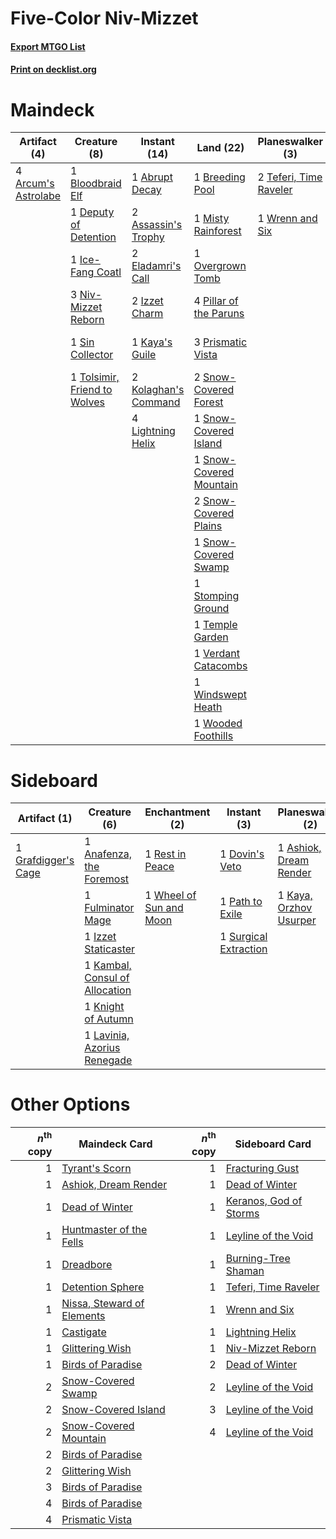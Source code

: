# Five-Color Niv-Mizzet

#### [Export MTGO List](../collection/Five-Color%20Niv-Mizzet/Five-Color%20Niv-Mizzet.txt)
#### [Print on decklist.org](http://decklist.org/?deckmain=1%09Abrupt%20Decay%0A4%09Arcum's%20Astrolabe%0A2%09Assassin's%20Trophy%0A1%09Bloodbraid%20Elf%0A1%09Breeding%20Pool%0A3%09Bring%20to%20Light%0A1%09Deputy%20of%20Detention%0A2%09Eladamri's%20Call%0A1%09Ice-Fang%20Coatl%0A2%09Izzet%20Charm%0A1%09Kaya's%20Guile%0A2%09Kolaghan's%20Command%0A4%09Lightning%20Helix%0A1%09Misty%20Rainforest%0A3%09Niv-Mizzet%20Reborn%0A1%09Overgrown%20Tomb%0A4%09Pillar%20of%20the%20Paruns%0A3%09Prismatic%20Vista%0A1%09Safewright%20Quest%0A3%09Search%20for%20Tomorrow%0A1%09Sin%20Collector%0A2%09Snow-Covered%20Forest%0A1%09Snow-Covered%20Island%0A1%09Snow-Covered%20Mountain%0A2%09Snow-Covered%20Plains%0A1%09Snow-Covered%20Swamp%0A1%09Stomping%20Ground%0A2%09Teferi,%20Time%20Raveler%0A1%09Temple%20Garden%0A1%09Thought%20Erasure%0A1%09Tolsimir,%20Friend%20to%20Wolves%0A1%09Unmoored%20Ego%0A1%09Verdant%20Catacombs%0A1%09Windswept%20Heath%0A1%09Wooded%20Foothills%0A1%09Wrenn%20and%20Six&deckside=1%09Anafenza,%20the%20Foremost%0A1%09Ashiok,%20Dream%20Render%0A1%09Dovin's%20Veto%0A1%09Fulminator%20Mage%0A1%09Grafdigger's%20Cage%0A1%09Izzet%20Staticaster%0A1%09Kambal,%20Consul%20of%20Allocation%0A1%09Kaya,%20Orzhov%20Usurper%0A1%09Knight%20of%20Autumn%0A1%09Lavinia,%20Azorius%20Renegade%0A1%09Path%20to%20Exile%0A1%09Rest%20in%20Peace%0A1%09Supreme%20Verdict%0A1%09Surgical%20Extraction%0A1%09Wheel%20of%20Sun%20and%20Moon)
# Maindeck

|                                         Artifact (4)                                         |                                             Creature (8)                                              |                                         Instant (14)                                          |                                            Land (22)                                             |                                        Planeswalker (3)                                         |                                          Sorcery (9)                                           |
|----------------------------------------------------------------------------------------------|-------------------------------------------------------------------------------------------------------|-----------------------------------------------------------------------------------------------|--------------------------------------------------------------------------------------------------|-------------------------------------------------------------------------------------------------|------------------------------------------------------------------------------------------------|
|4 [Arcum's Astrolabe](http://gatherer.wizards.com/Pages/Card/Details.aspx?multiverseid=464169)|1 [Bloodbraid Elf](http://gatherer.wizards.com/Pages/Card/Details.aspx?multiverseid=185053)            |1 [Abrupt Decay](http://gatherer.wizards.com/Pages/Card/Details.aspx?multiverseid=456061)      |1 [Breeding Pool](http://gatherer.wizards.com/Pages/Card/Details.aspx?multiverseid=97088)         |2 [Teferi, Time Raveler](http://gatherer.wizards.com/Pages/Card/Details.aspx?multiverseid=461148)|3 [Bring to Light](http://gatherer.wizards.com/Pages/Card/Details.aspx?multiverseid=401831)     |
|                                                                                              |1 [Deputy of Detention](http://gatherer.wizards.com/Pages/Card/Details.aspx?multiverseid=457309)       |2 [Assassin's Trophy](http://gatherer.wizards.com/Pages/Card/Details.aspx?multiverseid=452902) |1 [Misty Rainforest](http://gatherer.wizards.com/Pages/Card/Details.aspx?multiverseid=405102)     |1 [Wrenn and Six](http://gatherer.wizards.com/Pages/Card/Details.aspx?multiverseid=464166)       |1 [Safewright Quest](http://gatherer.wizards.com/Pages/Card/Details.aspx?multiverseid=142038)   |
|                                                                                              |1 [Ice-Fang Coatl](http://gatherer.wizards.com/Pages/Card/Details.aspx?multiverseid=464152)            |2 [Eladamri's Call](http://gatherer.wizards.com/Pages/Card/Details.aspx?multiverseid=442192)   |1 [Overgrown Tomb](http://gatherer.wizards.com/Pages/Card/Details.aspx?multiverseid=405103)       |                                                                                                 |3 [Search for Tomorrow](http://gatherer.wizards.com/Pages/Card/Details.aspx?multiverseid=205408)|
|                                                                                              |3 [Niv-Mizzet Reborn](http://gatherer.wizards.com/Pages/Card/Details.aspx?multiverseid=461135)         |2 [Izzet Charm](http://gatherer.wizards.com/Pages/Card/Details.aspx?multiverseid=338413)       |4 [Pillar of the Paruns](http://gatherer.wizards.com/Pages/Card/Details.aspx?multiverseid=107279) |                                                                                                 |1 [Thought Erasure](http://gatherer.wizards.com/Pages/Card/Details.aspx?multiverseid=452956)    |
|                                                                                              |1 [Sin Collector](http://gatherer.wizards.com/Pages/Card/Details.aspx?multiverseid=368968)             |1 [Kaya's Guile](http://gatherer.wizards.com/Pages/Card/Details.aspx?multiverseid=464154)      |3 [Prismatic Vista](http://gatherer.wizards.com/Pages/Card/Details.aspx?multiverseid=464193)      |                                                                                                 |1 [Unmoored Ego](http://gatherer.wizards.com/Pages/Card/Details.aspx?multiverseid=452962)       |
|                                                                                              |1 [Tolsimir, Friend to Wolves](http://gatherer.wizards.com/Pages/Card/Details.aspx?multiverseid=461151)|2 [Kolaghan's Command](http://gatherer.wizards.com/Pages/Card/Details.aspx?multiverseid=394613)|2 [Snow-Covered Forest](http://gatherer.wizards.com/Pages/Card/Details.aspx?multiverseid=121192)  |                                                                                                 |                                                                                                |
|                                                                                              |                                                                                                       |4 [Lightning Helix](http://gatherer.wizards.com/Pages/Card/Details.aspx?multiverseid=249386)   |1 [Snow-Covered Island](http://gatherer.wizards.com/Pages/Card/Details.aspx?multiverseid=121130)  |                                                                                                 |                                                                                                |
|                                                                                              |                                                                                                       |                                                                                               |1 [Snow-Covered Mountain](http://gatherer.wizards.com/Pages/Card/Details.aspx?multiverseid=121233)|                                                                                                 |                                                                                                |
|                                                                                              |                                                                                                       |                                                                                               |2 [Snow-Covered Plains](http://gatherer.wizards.com/Pages/Card/Details.aspx?multiverseid=121267)  |                                                                                                 |                                                                                                |
|                                                                                              |                                                                                                       |                                                                                               |1 [Snow-Covered Swamp](http://gatherer.wizards.com/Pages/Card/Details.aspx?multiverseid=121256)   |                                                                                                 |                                                                                                |
|                                                                                              |                                                                                                       |                                                                                               |1 [Stomping Ground](http://gatherer.wizards.com/Pages/Card/Details.aspx?multiverseid=405110)      |                                                                                                 |                                                                                                |
|                                                                                              |                                                                                                       |                                                                                               |1 [Temple Garden](http://gatherer.wizards.com/Pages/Card/Details.aspx?multiverseid=405112)        |                                                                                                 |                                                                                                |
|                                                                                              |                                                                                                       |                                                                                               |1 [Verdant Catacombs](http://gatherer.wizards.com/Pages/Card/Details.aspx?multiverseid=405113)    |                                                                                                 |                                                                                                |
|                                                                                              |                                                                                                       |                                                                                               |1 [Windswept Heath](http://gatherer.wizards.com/Pages/Card/Details.aspx?multiverseid=405115)      |                                                                                                 |                                                                                                |
|                                                                                              |                                                                                                       |                                                                                               |1 [Wooded Foothills](http://gatherer.wizards.com/Pages/Card/Details.aspx?multiverseid=405116)     |                                                                                                 |                                                                                                |


# Sideboard

|                                         Artifact (1)                                         |                                              Creature (6)                                               |                                         Enchantment (2)                                          |                                          Instant (3)                                           |                                        Planeswalker (2)                                         |                                        Sorcery (1)                                         |
|----------------------------------------------------------------------------------------------|---------------------------------------------------------------------------------------------------------|--------------------------------------------------------------------------------------------------|------------------------------------------------------------------------------------------------|-------------------------------------------------------------------------------------------------|--------------------------------------------------------------------------------------------|
|1 [Grafdigger's Cage](http://gatherer.wizards.com/Pages/Card/Details.aspx?multiverseid=278452)|1 [Anafenza, the Foremost](http://gatherer.wizards.com/Pages/Card/Details.aspx?multiverseid=386476)      |1 [Rest in Peace](http://gatherer.wizards.com/Pages/Card/Details.aspx?multiverseid=442021)        |1 [Dovin's Veto](http://gatherer.wizards.com/Pages/Card/Details.aspx?multiverseid=461120)       |1 [Ashiok, Dream Render](http://gatherer.wizards.com/Pages/Card/Details.aspx?multiverseid=461155)|1 [Supreme Verdict](http://gatherer.wizards.com/Pages/Card/Details.aspx?multiverseid=438776)|
|                                                                                              |1 [Fulminator Mage](http://gatherer.wizards.com/Pages/Card/Details.aspx?multiverseid=397686)             |1 [Wheel of Sun and Moon](http://gatherer.wizards.com/Pages/Card/Details.aspx?multiverseid=146740)|1 [Path to Exile](http://gatherer.wizards.com/Pages/Card/Details.aspx?multiverseid=220511)      |1 [Kaya, Orzhov Usurper](http://gatherer.wizards.com/Pages/Card/Details.aspx?multiverseid=460129)|                                                                                            |
|                                                                                              |1 [Izzet Staticaster](http://gatherer.wizards.com/Pages/Card/Details.aspx?multiverseid=253638)           |                                                                                                  |1 [Surgical Extraction](http://gatherer.wizards.com/Pages/Card/Details.aspx?multiverseid=397706)|                                                                                                 |                                                                                            |
|                                                                                              |1 [Kambal, Consul of Allocation](http://gatherer.wizards.com/Pages/Card/Details.aspx?multiverseid=417756)|                                                                                                  |                                                                                                |                                                                                                 |                                                                                            |
|                                                                                              |1 [Knight of Autumn](http://gatherer.wizards.com/Pages/Card/Details.aspx?multiverseid=452933)            |                                                                                                  |                                                                                                |                                                                                                 |                                                                                            |
|                                                                                              |1 [Lavinia, Azorius Renegade](http://gatherer.wizards.com/Pages/Card/Details.aspx?multiverseid=457333)   |                                                                                                  |                                                                                                |                                                                                                 |                                                                                            |


# Other Options

|*n*<sup>th</sup> copy|                                            Maindeck Card                                            |*n*<sup>th</sup> copy|                                         Sideboard Card                                          |
|--------------------:|-----------------------------------------------------------------------------------------------------|--------------------:|-------------------------------------------------------------------------------------------------|
|                    1|[Tyrant's Scorn](http://gatherer.wizards.com/Pages/Card/Details.aspx?multiverseid=461152)            |                    1|[Fracturing Gust](http://gatherer.wizards.com/Pages/Card/Details.aspx?multiverseid=146759)       |
|                    1|[Ashiok, Dream Render](http://gatherer.wizards.com/Pages/Card/Details.aspx?multiverseid=461155)      |                    1|[Dead of Winter](http://gatherer.wizards.com/Pages/Card/Details.aspx?multiverseid=464034)        |
|                    1|[Dead of Winter](http://gatherer.wizards.com/Pages/Card/Details.aspx?multiverseid=464034)            |                    1|[Keranos, God of Storms](http://gatherer.wizards.com/Pages/Card/Details.aspx?multiverseid=380442)|
|                    1|[Huntmaster of the Fells](http://gatherer.wizards.com/Pages/Card/Details.aspx?multiverseid=262875)   |                    1|[Leyline of the Void](http://gatherer.wizards.com/Pages/Card/Details.aspx?multiverseid=107682)   |
|                    1|[Dreadbore](http://gatherer.wizards.com/Pages/Card/Details.aspx?multiverseid=430622)                 |                    1|[Burning-Tree Shaman](http://gatherer.wizards.com/Pages/Card/Details.aspx?multiverseid=460301)   |
|                    1|[Detention Sphere](http://gatherer.wizards.com/Pages/Card/Details.aspx?multiverseid=460139)          |                    1|[Teferi, Time Raveler](http://gatherer.wizards.com/Pages/Card/Details.aspx?multiverseid=461148)  |
|                    1|[Nissa, Steward of Elements](http://gatherer.wizards.com/Pages/Card/Details.aspx?multiverseid=426906)|                    1|[Wrenn and Six](http://gatherer.wizards.com/Pages/Card/Details.aspx?multiverseid=464166)         |
|                    1|[Castigate](http://gatherer.wizards.com/Pages/Card/Details.aspx?multiverseid=97219)                  |                    1|[Lightning Helix](http://gatherer.wizards.com/Pages/Card/Details.aspx?multiverseid=249386)       |
|                    1|[Glittering Wish](http://gatherer.wizards.com/Pages/Card/Details.aspx?multiverseid=136157)           |                    1|[Niv-Mizzet Reborn](http://gatherer.wizards.com/Pages/Card/Details.aspx?multiverseid=461135)     |
|                    1|[Birds of Paradise](http://gatherer.wizards.com/Pages/Card/Details.aspx?multiverseid=129906)         |                    2|[Dead of Winter](http://gatherer.wizards.com/Pages/Card/Details.aspx?multiverseid=464034)        |
|                    2|[Snow-Covered Swamp](http://gatherer.wizards.com/Pages/Card/Details.aspx?multiverseid=121256)        |                    2|[Leyline of the Void](http://gatherer.wizards.com/Pages/Card/Details.aspx?multiverseid=107682)   |
|                    2|[Snow-Covered Island](http://gatherer.wizards.com/Pages/Card/Details.aspx?multiverseid=121130)       |                    3|[Leyline of the Void](http://gatherer.wizards.com/Pages/Card/Details.aspx?multiverseid=107682)   |
|                    2|[Snow-Covered Mountain](http://gatherer.wizards.com/Pages/Card/Details.aspx?multiverseid=121233)     |                    4|[Leyline of the Void](http://gatherer.wizards.com/Pages/Card/Details.aspx?multiverseid=107682)   |
|                    2|[Birds of Paradise](http://gatherer.wizards.com/Pages/Card/Details.aspx?multiverseid=129906)         |                     |                                                                                                 |
|                    2|[Glittering Wish](http://gatherer.wizards.com/Pages/Card/Details.aspx?multiverseid=136157)           |                     |                                                                                                 |
|                    3|[Birds of Paradise](http://gatherer.wizards.com/Pages/Card/Details.aspx?multiverseid=129906)         |                     |                                                                                                 |
|                    4|[Birds of Paradise](http://gatherer.wizards.com/Pages/Card/Details.aspx?multiverseid=129906)         |                     |                                                                                                 |
|                    4|[Prismatic Vista](http://gatherer.wizards.com/Pages/Card/Details.aspx?multiverseid=464193)           |                     |                                                                                                 |

